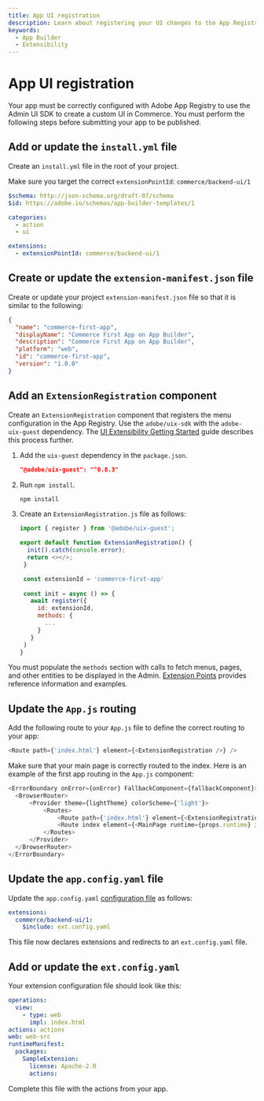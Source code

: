 ```yaml
---
title: App UI registration
description: Learn about registering your UI changes to the App Registry
keywords:
  - App Builder
  - Extensibility
---
```


# App UI registration

Your app must be correctly configured with Adobe App Registry to use the Admin UI SDK to create a custom UI in Commerce. You must perform the following steps before submitting your app to be published.

## Add or update the `install.yml` file

Create an `install.yml` file in the root of your project.

Make sure you target the correct `extensionPointId`: `commerce/backend-ui/1`

```yaml
$schema: http://json-schema.org/draft-07/schema
$id: https://adobe.io/schemas/app-builder-templates/1

categories:
  - action
  - ui

extensions:
  - extensionPointId: commerce/backend-ui/1
```

## Create or update the `extension-manifest.json` file

Create or update your project `extension-manifest.json` file so that it is similar to the following:

```json
{
  "name": "commerce-first-app",
  "displayName": "Commerce First App on App Builder",
  "description": "Commerce First App on App Builder",
  "platform": "web",
  "id": "commerce-first-app",
  "version": "1.0.0"
}
```

## Add an `ExtensionRegistration` component

Create an `ExtensionRegistration`  component that registers the menu configuration in the App Registry. Use the `adobe/uix-sdk` with the `adobe-uix-guest` dependency. The [UI Extensibility Getting Started](https://developer.adobe.com/uix/docs/getting-started/design/) guide describes this process further.

1. Add the `uix-guest` dependency in the `package.json`.

   ```json
   "@adobe/uix-guest": "^0.8.3"
   ```

2. Run `npm install`.

   ```bash
   npm install
   ```

3. Create an `ExtensionRegistration.js` file as follows:

   ```javascript
   import { register } from '@adobe/uix-guest';

   export default function ExtensionRegistration() {
     init().catch(console.error);
     return <></>;
    }

    const extensionId = 'commerce-first-app'
    
    const init = async () => {
      await register({
        id: extensionId,
        methods: {
          ...
        }
      }
    )
   }
   ```

You must populate the `methods` section with calls to fetch menus, pages, and other entities to be displayed in the Admin. [Extension Points](extension-points/index.md) provides reference information and examples.

## Update the `App.js` routing

Add the following route to your `App.js` file to define the correct routing to your app:

```javascript
<Route path={'index.html'} element={<ExtensionRegistration />} />
```

Make sure that your main page is correctly routed to the index. Here is an example of the first app routing in the `App.js` component:

```javascript
<ErrorBoundary onError={onError} FallbackComponent={fallbackComponent}>
  <BrowserRouter>
      <Provider theme={lightTheme} colorScheme={'light'}>
          <Routes>
              <Route path={'index.html'} element={<ExtensionRegistration />} />
              <Route index element={<MainPage runtime={props.runtime} ims={props.ims} />} />
          </Routes>
      </Provider>
  </BrowserRouter>
</ErrorBoundary>
```

## Update the `app.config.yaml` file

Update the `app.config.yaml` [configuration file](https://developer.adobe.com/app-builder/docs/guides/configuration/) as follows:

```yaml
extensions:
  commerce/backend-ui/1:
    $include: ext.config.yaml
```

This file now declares extensions and redirects to an `ext.config.yaml` file.

## Add or update the `ext.config.yaml`

Your extension configuration file should look like this:

```yaml
operations:
  view:
    - type: web
      impl: index.html
actions: actions
web: web-src
runtimeManifest:
  packages:
    SampleExtension:
      license: Apache-2.0
      actions:
```

Complete this file with the actions from your app.
